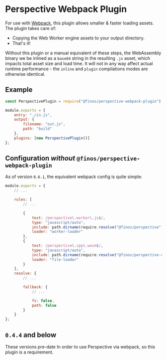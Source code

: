 # Perspective Webpack Plugin

For use with [Webpack](https://webpack.js.org/), this plugin allows smaller
& faster loading assets.  The plugin takes care of:

* Copying the Web Worker engine assets to your output directory.
* That's it!

Without this plugin or a manual equivalent of these steps, the WebAssembly
binary we be inlined as a `base64` string in the resulting `.js` asset, which
impacts total asset size and load time.  It will not in any way affect actual
runtime performance - the `inline` and `plugin` compilations modes are
otherwise identical.


## Example

```javascript
const PerspectivePlugin = require("@finos/perspective-webpack-plugin");

module.exports = {
    entry: "./in.js",
    output: {
        filename: "out.js",
        path: "build"
    },
    plugins: [new PerspectivePlugin()]
};
```
## Configuration _without_ `@finos/perspective-webpack-plugin`

As of version `0.6.1`, the equivalent webpack config is quite simple:

```javascript
module.exports = {
    // ...

    rules: [
        // ...

        {
            test: /perspective\.worker\.js$/,
            type: "javascript/auto",
            include: path.dirname(require.resolve("@finos/perspective")),
            loader: "worker-loader"
        },
        {
            test: /perspective\.cpp\.wasm$/,
            type: "javascript/auto",
            include: path.dirname(require.resolve("@finos/perspective-cpp")),
            loader: "file-loader"
        }
    ],
    resolve: {
        // ...

        fallback: {
            // ...

            fs: false,
            path: false
        }
    }
};
```

## `0.4.4` and below

These versions pre-date In order to use Perspective via webpack, so this
plugin is a requirement.

